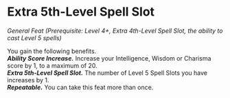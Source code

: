 # Extra 5th-Level Spell Slot
*General Feat (Prerequisite: Level 4+, Extra 4th-Level Spell Slot, the ability to cast Level 5 spells)*

You gain the following benefits.  
***Ability Score Increase.*** Increase your Intelligence, Wisdom or Charisma score by 1, to a maximum of 20.  
***Extra 5th-Level Spell Slot.*** The number of Level 5 Spell Slots you have increases by 1.  
***Repeatable.*** You can take this feat more than once.